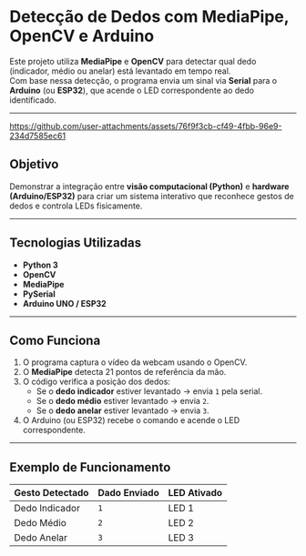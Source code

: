 #  Detecção de Dedos com MediaPipe, OpenCV e Arduino

Este projeto utiliza **MediaPipe** e **OpenCV** para detectar qual dedo (indicador, médio ou anelar) está levantado em tempo real.  
Com base nessa detecção, o programa envia um sinal via **Serial** para o **Arduino** (ou **ESP32**), que acende o LED correspondente ao dedo identificado.

---


https://github.com/user-attachments/assets/76f9f3cb-cf49-4fbb-96e9-234d7585ec61


##  Objetivo

Demonstrar a integração entre **visão computacional (Python)** e **hardware (Arduino/ESP32)** para criar um sistema interativo que reconhece gestos de dedos e controla LEDs fisicamente.

---

##  Tecnologias Utilizadas

-  **Python 3**
-  **OpenCV**
-  **MediaPipe**
-  **PySerial**
-  **Arduino UNO / ESP32**

---





##  Como Funciona

1. O programa captura o vídeo da webcam usando o OpenCV.  
2. O **MediaPipe** detecta 21 pontos de referência da mão.  
3. O código verifica a posição dos dedos:
   - Se o **dedo indicador** estiver levantado → envia `1` pela serial.
   - Se o **dedo médio** estiver levantado → envia `2`.
   - Se o **dedo anelar** estiver levantado → envia `3`.
4. O Arduino (ou ESP32) recebe o comando e acende o LED correspondente.

---

##  Exemplo de Funcionamento

| Gesto Detectado | Dado Enviado | LED Ativado |
|------------------|---------------|--------------|
| Dedo Indicador | `1` | LED 1 |
| Dedo Médio | `2` | LED 2 |
| Dedo Anelar | `3` | LED 3 |



